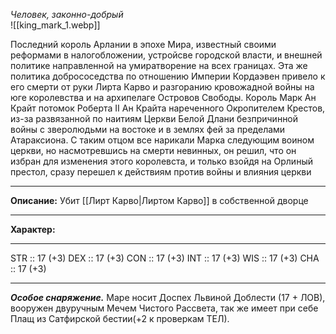 *Человек, законно-добрый*  
![[king_mark_1.webp]]


Последний король Арлании в эпохе Мира, известный своими реформами в налогобложении, устройсве городской власти, и внешней политике направленной на умиратворение на всех границах.  Эта же политика добрососедства по отношению Империи Кордаэвен привело к его смерти от руки Лирта Карво и разгоранию кровожадной войны на юге королевства и на архипелаге Островов Свободы. Король Марк Ан Крайт потомок Роберта II Ан Крайта нареченного Окропителем Крестов, из-за развязанной по наитиям Церкви Белой Длани безпричинной  войны с зверолюдьми на востоке и в землях фей за пределами Атараксиона. С таким отцом все нарикали Марка следующим воином церкви, но насмотревшись на смерти невинных, он решил, что он избран для изменения этого королевста, и только взойдя на Орлиный престол, сразу перешел к действиям против войны и влияния церкви 
____ 
**Описание:** Убит [[Лирт Карво|Лиртом Карво]] в собственной дворце

____
**Характер:** 
___  
STR :: 17 (+3) DEX :: 17 (+3) CON :: 17 (+3) INT :: 17 (+3) WIS :: 17 (+3) CHA :: 17 (+3)
___  
***Особое снаряжение.*** Маре носит Доспех Львиной Доблести (17 + ЛОВ), вооружен двуручным Мечем Чистого Рассвета, так же имеет при себе Плащ из Сатфирской бестии(+2 к проверкам ТЕЛ). 